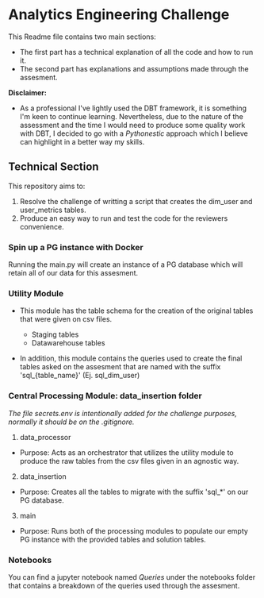 # Analytics Engineering Challenge
This Readme file contains two main sections:
- The first part has a technical explanation of all the code and how to run it.
- The second part has explanations and assumptions made through the assesment.

**Disclaimer:**
  - As a professional I've lightly used the DBT framework, it is something I'm keen to continue learning. Nevertheless, due to the nature of the assessment and the time I would need to produce some quality work with DBT, I decided to go with a *Pythonestic* approach which I believe can highlight in a better way my skills.

## Technical Section
This repository  aims to:
1. Resolve the challenge of writting a script that creates the dim_user and user_metrics tables.
2. Produce an easy way to run and test the code for the reviewers convenience.

### Spin up a PG instance with Docker
Running the main.py will create an instance of a PG database which will retain all of our data for this assesment.

### Utility Module
- This module has the table schema for the creation of the original tables that were given on csv files.
  - Staging tables
  - Datawarehouse tables

- In addition, this module contains the queries used to create the final tables asked on the assesment that are named with the suffix 'sql_{table_name}' (Ej. sql_dim_user)

### Central Processing Module: data_insertion folder
*The file secrets.env is intentionally added for the challenge purposes, normally it should be on the .gitignore.*

1. data_processor
  - Purpose: Acts as an orchestrator that utilizes the utility module to produce the raw tables from the csv files given in an agnostic way.

2. data_insertion
  - Purpose: Creates all the tables to migrate with the suffix 'sql_*' on our PG database.

3. main
  - Purpose: Runs both of the processing modules to populate our empty PG instance with the provided tables and solution tables.

### Notebooks
You can find a jupyter notebook named *Queries* under the notebooks folder that contains a breakdown of the queries used through the assesment.
